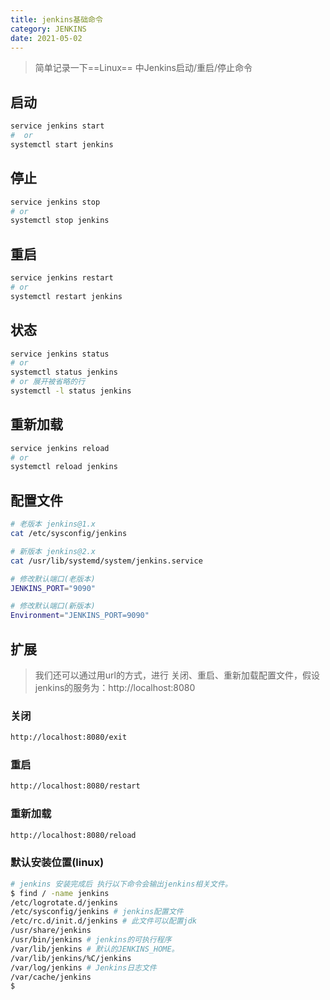 ```yaml
---
title: jenkins基础命令
category: JENKINS
date: 2021-05-02
---
```


>  简单记录一下==Linux== 中Jenkins启动/重启/停止命令 

## 启动

```bash
service jenkins start
#  or
systemctl start jenkins
```

## 停止

```bash
service jenkins stop
# or
systemctl stop jenkins
```

## 重启

```bash
service jenkins restart
# or
systemctl restart jenkins
```

## 状态

```bash
service jenkins status
# or
systemctl status jenkins
# or 展开被省略的行
systemctl -l status jenkins 
```

## 重新加载

```bash
service jenkins reload
# or
systemctl reload jenkins
```

## 配置文件

```bash
# 老版本 jenkins@1.x
cat /etc/sysconfig/jenkins

# 新版本 jenkins@2.x
cat /usr/lib/systemd/system/jenkins.service

# 修改默认端口(老版本)
JENKINS_PORT="9090"

# 修改默认端口(新版本)
Environment="JENKINS_PORT=9090"
```

## 扩展

> 我们还可以通过用url的方式，进行 关闭、重启、重新加载配置文件，假设jenkins的服务为：http://localhost:8080

### 关闭

   ```bash
   http://localhost:8080/exit
   ```

### 重启

   ```bash
   http://localhost:8080/restart
   ```

### 重新加载

   ```bash
   http://localhost:8080/reload
   ```

### 默认安装位置(linux)

```bash
# jenkins 安装完成后 执行以下命令会输出jenkins相关文件。
$ find / -name jenkins
/etc/logrotate.d/jenkins
/etc/sysconfig/jenkins # jenkins配置文件
/etc/rc.d/init.d/jenkins # 此文件可以配置jdk
/usr/share/jenkins
/usr/bin/jenkins # jenkins的可执行程序
/var/lib/jenkins # 默认的JENKINS_HOME。
/var/lib/jenkins/%C/jenkins
/var/log/jenkins # Jenkins日志文件
/var/cache/jenkins
$ 
```